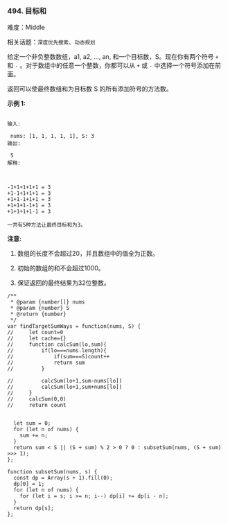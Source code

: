 ### 494. 目标和

难度：Middle

相关话题：`深度优先搜索`、`动态规划`

给定一个非负整数数组，a1, a2, ..., an, 和一个目标数，S。现在你有两个符号 `+` 和 `-` 。对于数组中的任意一个整数，你都可以从 `+` 或 `-` 中选择一个符号添加在前面。



返回可以使最终数组和为目标数 S 的所有添加符号的方法数。



**示例 1:** 



```

输入:

 nums: [1, 1, 1, 1, 1], S: 3
输出:

 5
解释:

 

-1+1+1+1+1 = 3
+1-1+1+1+1 = 3
+1+1-1+1+1 = 3
+1+1+1-1+1 = 3
+1+1+1+1-1 = 3

一共有5种方法让最终目标和为3。
```


**注意:** 




1. 数组的长度不会超过20，并且数组中的值全为正数。

2. 初始的数组的和不会超过1000。

3. 保证返回的最终结果为32位整数。




```
/**
 * @param {number[]} nums
 * @param {number} S
 * @return {number}
 */
var findTargetSumWays = function(nums, S) {
//     let count=0
//     let cache={}
//     function calcSum(lo,sum){
//         if(lo===nums.length){
//             if(sum===S)count++
//             return sum
//         }
     
//         calcSum(lo+1,sum-nums[lo])
//         calcSum(lo+1,sum+nums[lo])
//     }
//     calcSum(0,0)
//     return count

    
  let sum = 0;
  for (let n of nums) {
    sum += n;
  }
  return sum < S || (S + sum) % 2 > 0 ? 0 : subsetSum(nums, (S + sum) >>> 1);
};

function subsetSum(nums, s) {
  const dp = Array(s + 1).fill(0);
  dp[0] = 1;
  for (let n of nums) {
    for (let i = s; i >= n; i--) dp[i] += dp[i - n];
  }
  return dp[s];
};
```

